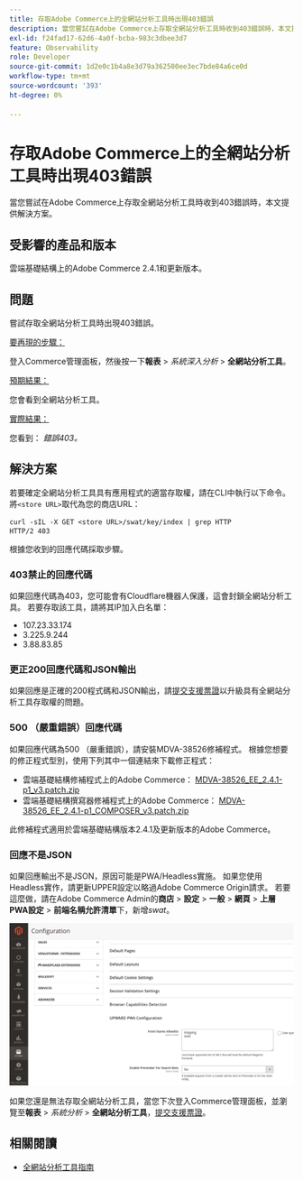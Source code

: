 ```yaml
---
title: 存取Adobe Commerce上的全網站分析工具時出現403錯誤
description: 當您嘗試在Adobe Commerce上存取全網站分析工具時收到403錯誤時，本文提供解決方案。
exl-id: f24fad17-62d6-4a0f-bcba-983c3dbee3d7
feature: Observability
role: Developer
source-git-commit: 1d2e0c1b4a8e3d79a362500ee3ec7bde84a6ce0d
workflow-type: tm+mt
source-wordcount: '393'
ht-degree: 0%

---
```


# 存取Adobe Commerce上的全網站分析工具時出現403錯誤

當您嘗試在Adobe Commerce上存取全網站分析工具時收到403錯誤時，本文提供解決方案。

## 受影響的產品和版本

雲端基礎結構上的Adobe Commerce 2.4.1和更新版本。

## 問題

嘗試存取全網站分析工具時出現403錯誤。

<u>要再現的步驟：</u>

登入Commerce管理面板，然後按一下&#x200B;**報表** > *系統深入分析* > **全網站分析工具**。

<u>預期結果：</u>

您會看到全網站分析工具。

<u>實際結果：</u>

您看到： *錯誤403。*


## 解決方案

若要確定全網站分析工具具有應用程式的適當存取權，請在CLI中執行以下命令。 將`<store URL>`取代為您的商店URL：

```cURL
curl -sIL -X GET <store URL>/swat/key/index | grep HTTP
HTTP/2 403
```

根據您收到的回應代碼採取步驟。

### 403禁止的回應代碼

如果回應代碼為403，您可能會有Cloudflare機器人保護，這會封鎖全網站分析工具。 若要存取該工具，請將其IP加入白名單：

* 107.23.33.174
* 3.225.9.244
* 3.88.83.85

### 更正200回應代碼和JSON輸出

如果回應是正確的200程式碼和JSON輸出，請[提交支援票證](/help/help-center-guide/help-center/magento-help-center-user-guide.md#submit-ticket)以升級具有全網站分析工具存取權的問題。


### 500 （嚴重錯誤）回應代碼

如果回應代碼為500 （嚴重錯誤），請安裝MDVA-38526修補程式。 根據您想要的修正程式型別，使用下列其中一個連結來下載修正程式：

* 雲端基礎結構修補程式上的Adobe Commerce： [MDVA-38526_EE_2.4.1-p1_v3.patch.zip](assets/MDVA-38526_EE_2.4.1-p1_v3.patch.zip)
* 雲端基礎結構撰寫器修補程式上的Adobe Commerce： [MDVA-38526_EE_2.4.1-p1_COMPOSER_v3.patch.zip](assets/MDVA-38526_EE_2.4.1-p1_COMPOSER_v3.patch.zip)

此修補程式適用於雲端基礎結構版本2.4.1及更新版本的Adobe Commerce。

### 回應不是JSON

如果回應輸出不是JSON，原因可能是PWA/Headless實施。 如果您使用Headless實作，請更新UPPER設定以略過Adobe Commerce Origin請求。 若要這麼做，請在Adobe Commerce Admin的&#x200B;**商店** > **設定** > **一般** > **網頁** > **上層PWA設定** > **前端名稱允許清單**&#x200B;下，新增&#x200B;*swat*。

![向上組態](assets/upward_pwa.png)

如果您還是無法存取全網站分析工具，當您下次登入Commerce管理面板，並瀏覽至&#x200B;**報表** > *系統分析* > **全網站分析工具**，[提交支援票證](/help/help-center-guide/help-center/magento-help-center-user-guide.md#submit-ticket)。

## 相關閱讀

* [全網站分析工具指南](https://experienceleague.adobe.com/docs/commerce-operations/tools/site-wide-analysis-tool/intro.html)
